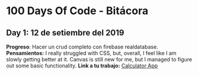 # 100 Days Of Code - Bitácora

## Day 1: 12 de setiembre del 2019

**Progreso**: Hacer un crud completo con firebase realdatabase.
**Pensamientos:** I really struggled with CSS, but, overall, I feel like I am slowly getting better at it. Canvas is still new for me, but I managed to figure out some basic functionality.
**Link a tu trabajo:** [Calculator App](http://www.example.com)
